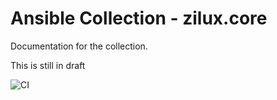 # Ansible Collection - zilux.core

Documentation for the collection.

This is still in draft

![CI](https://github.com/zilux/zilux.core/actions/workflows/ci.yml/badge.svg)
